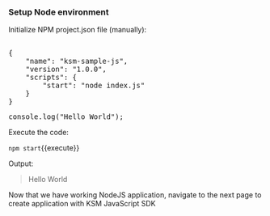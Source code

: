 ### Setup Node environment

Initialize NPM project.json file (manually):

<pre class="file" data-filename="package.json" data-target="replace">

{
    "name": "ksm-sample-js",
    "version": "1.0.0",
    "scripts": {
        "start": "node index.js"
    }
}
</pre>


<pre class="file" data-filename="index.js" data-target="replace">
console.log("Hello World");
</pre>


Execute the code:

`npm start`{{execute}}

Output:

> Hello World

Now that we have working NodeJS application, navigate to the next page to 
create application with KSM JavaScript SDK

